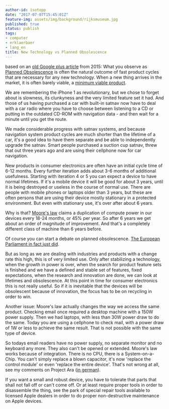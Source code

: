 ```yaml
---
author-id: isotopp
date: "2017-07-07T15:45:01Z"
feature-img: assets/img/background/rijksmuseum.jpg
published: true
status: publish
tags:
- computer
- erklaerbaer
- lang_en
title: New Technology vs Planned Obsolescence
---
```

based on an [old Google plus article](https://plus.google.com/+KristianK%C3%B6hntopp/posts/3ybLxwccJop)
from 2015: What you observe as [Planned Obsolescence](https://en.wikipedia.org/wiki/Planned_obsolescence) 
is often the natural outcome of fast product cycles that are necessary for
any new technology. When a new thing arrives in the market, it is often
barely viable, a [minimum viable product](https://en.wikipedia.org/wiki/Minimum_viable_product). 

We are remembering the iPhone 1 as revolutionary, but we chose to forget
about is slowness, its clunkyness and the very limited feature set it had.
And those of us having purchased a car with built-in satnav now have to deal
with a car radio where you have to choose between listening to a CD or
putting in the outdated CD-ROM with navigation data - and then wait for a
minute until you get the route.

We made considerable progress with satnav systems, and because navigation
system product cycles are much shorter than the lifetime of a car, it's a
good idea to have them separate and be able to independently upgrade the
satnav. Smart people purchased a suction cup satnav, threw that out three
years ago and are using their cellphone now for car navigation. 

New products in consumer electronics are often have an initial cycle time of
6-12 months. Every further iteration adds about 3-6 months of additional
usefulness. Starting with iteration 4 or 5 you can expect a device to have
normal lifetimes. If it's a mobile device it will be good for about 3 years,
until it is being destroyed or useless in the course of normal use. There
are people with mobile phones or laptops older than 3 years, but these are
often persons that are using their device mostly stationary in a protected
environment. But even with stationary use, it's over after about 6 years.

Why is that? [Moore's law](https://en.wikipedia.org/wiki/Moore%27s_law)
claims a duplication of compute power in our devices every 18-24 months, or
45% per year. So after 6 years we get about an order of magnitude of
improvement. And that's a completely different class of machine than 6 years
before. 

Of course you can start a debate on planned obsolescence. 
[The European Parliament in fact just did](https://motherboard.vice.com/en_us/article/9kwaa5/the-european-parliament-wants-europeans-to-have-the-right-to-repair).

But as long as we are dealing with industries and products with a change
rate this high, this is of very limited use. Only after stabilizing a
technology, when the growth in power is over, when the search for product
feature sets is finished and we have a defined and stable set of features,
fixed expectations, when the research and innovation are done, we can look
at lifetimes and obsolescence. At this point in time for consumer
electronics this is not really useful. So if it is inevitable that the
devices will be obsolescent because of innovation, the focus has to be on
recycling in order to win.

Another issue: Moore's law actually changes the way we access the same
product. Checking email once required a desktop machine with a 150W power
supply. Then we had laptops, with less than 30W power draw to do the same.
Today you are using a cellphone to check mail, with a power draw of 1W or
less to achieve the same result. That is not possible with the same type of
device.

So todays email readers have no power supply, no separate monitor and no
keyboard any more. They also can't be opened or extended. Moore's law works
because of integration. There is no CPU, there is a System-on-a-Chip.
You can't simply replace a blown capacitor, it's now 'replace the control
module' or even 'replace the entire device'. That's not wrong at all, see my
comments on Project Ara ([in
german](https://plus.google.com/+KristianK%C3%B6hntopp/posts/1rJK6jdvuZQ)).

If you want a small and robust device, you have to tolerate that parts that
shall not fall off or can't come off. Or at least require proper tools in
order to disassemble the thing, see the park of special repair tools
available to licensed Apple dealers in order to do proper non-destructive
maintenance on Apple devices.

